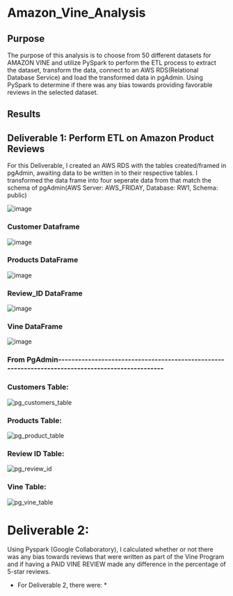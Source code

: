 # Amazon_Vine_Analysis

## Purpose

The purpose of this analysis is to choose from 50 different datasets for AMAZON VINE and utilize PySpark to perform the ETL process to extract the dataset, transform the data, connect to an AWS RDS(Relational Database Service) and load the transformed data in pgAdmin.  Using PySpark to determine if there was any bias towards providing favorable reviews in the selected dataset.

## Results

## Deliverable 1:  Perform ETL on Amazon Product Reviews

For this Deliverable, I created an AWS RDS with the tables created/framed in pgAdmin, awaiting data to be written in to their respective tables.  I transformed the data frame into four seperate data from that match the schema of pgAdmin(AWS Server: AWS_FRIDAY, Database: RW1, Schema: public)   

![image](https://user-images.githubusercontent.com/8845050/181936030-9710e4d8-eeec-45be-8719-d63f8b7b7ac9.png)

### Customer Dataframe
![image](https://user-images.githubusercontent.com/8845050/181936137-f800c107-bc5a-43fc-a879-1a2ce790323e.png)

### Products DataFrame
![image](https://user-images.githubusercontent.com/8845050/181936201-4aa9a8af-98c8-4006-a10f-4c1126ed91c0.png)

### Review_ID DataFrame
![image](https://user-images.githubusercontent.com/8845050/181936217-31e71f56-8b0e-4db7-acfb-b6fe21c755ae.png)

### Vine DataFrame
![image](https://user-images.githubusercontent.com/8845050/181936277-63667428-2dd1-4649-9892-4a5222ecf070.png)

### From PgAdmin-------------------------------------------------------------------------------------------------

### Customers Table:
![pg_customers_table](https://user-images.githubusercontent.com/8845050/181962011-c44d85a0-686a-4a1e-9e93-5ed441bbf9d8.PNG)

### Products Table:

![pg_product_table](https://user-images.githubusercontent.com/8845050/181962260-e60f6e8b-9ad4-40a6-a715-992947e4304e.PNG)

### Review ID Table:

![pg_review_id](https://user-images.githubusercontent.com/8845050/181962918-66d1fba9-cc5d-45f2-83ae-36b201be87f2.PNG)

### Vine Table:

![pg_vine_table](https://user-images.githubusercontent.com/8845050/181963776-b96eebc7-e913-4564-8ca3-769cb20a03f6.PNG)


# Deliverable 2: 

Using Pyspark (Google Collaboratory), I calculated whether or not there was any bias towards reviews that were written as part of the Vine Program and if having a PAID VINE REVIEW made any difference in the percentage of 5-star reviews.

* For Deliverable 2, there were:
  * 







